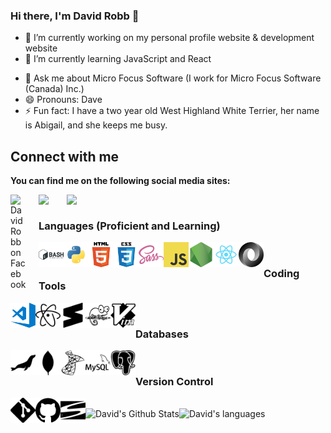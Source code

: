 ### Hi there, I'm David Robb 👋

<!--
**drobb2020/drobb2020** is a ✨ _special_ ✨ repository because its `README.md` (this file) appears on your GitHub profile.

Here are some ideas to get you started: -->

- 🔭 I’m currently working on my personal profile website & development website
- 🌱 I’m currently learning JavaScript and React
<!-- - 👯 I’m looking to collaborate on ...
- 🤔 I’m looking for help with ...
- 💬 Ask me about ...
- 📫 How to reach me: drobb2011@gmail.com -->
- 💬 Ask me about Micro Focus Software (I work for Micro Focus Software (Canada) Inc.)
- 😄 Pronouns: Dave
- ⚡ Fun fact: I have a two year old West Highland White Terrier, her name is Abigail, and she keeps me busy.

## Connect with me

__You can find me on the following social media sites:__

[<img src="https://cdn.jsdelivr.net/npm/simple-icons@v3/icons/facebook.svg" alt="David Robb on Facebook" style="float: left; margin-right: 20px; width: 25px" />][facebook]
[<img src="https://cdn.jsdelivr.net/npm/simple-icons@v3/icons/linkedin.svg" style="float: left; margin-right: 20px; width: 25px" />][linkedin]

[<img src="https://cdn.jsdelivr.net/npm/simple-icons@v3/icons/twitter.svg" style="float: left; width: 25px"/>][twitter]

<br />

### Languages (Proficient and Learning)

<img align="left" alt="bash" width="40px" src="https://raw.githubusercontent.com/github/explore/80688e429a7d4ef2fca1e82350fe8e3517d3494d/topics/bash/bash.png" />
<img align="left" alt="Python" width=40px src="https://raw.githubusercontent.com/github/explore/80688e429a7d4ef2fca1e82350fe8e3517d3494d/topics/python/python.png" />
<img align="left" alt="HTML5" width="40px" src="https://raw.githubusercontent.com/github/explore/80688e429a7d4ef2fca1e82350fe8e3517d3494d/topics/html/html.png" />
<img align="left" alt="CSS3" width="40px" src="https://raw.githubusercontent.com/github/explore/80688e429a7d4ef2fca1e82350fe8e3517d3494d/topics/css/css.png" />
<img align="left" alt="Sass" width="40px" src="https://raw.githubusercontent.com/github/explore/80688e429a7d4ef2fca1e82350fe8e3517d3494d/topics/sass/sass.png" />
<img align="left" alt="JavaScript" width="40px" src="https://raw.githubusercontent.com/github/explore/80688e429a7d4ef2fca1e82350fe8e3517d3494d/topics/javascript/javascript.png" />
<img align="left" alt="Node.js" width="40px" src="https://raw.githubusercontent.com/github/explore/80688e429a7d4ef2fca1e82350fe8e3517d3494d/topics/nodejs/nodejs.png" />
<img align="left" alt="React" width="40px" src="https://raw.githubusercontent.com/github/explore/80688e429a7d4ef2fca1e82350fe8e3517d3494d/topics/react/react.png" />
<img align="left" alt="json" width="40px" src="https://raw.githubusercontent.com/github/explore/80688e429a7d4ef2fca1e82350fe8e3517d3494d/topics/json/json.png" />

<br />

### Coding Tools
<img align="left" alt="Visual Studio Code" width="40px" src="https://raw.githubusercontent.com/github/explore/80688e429a7d4ef2fca1e82350fe8e3517d3494d/topics/visual-studio-code/visual-studio-code.png" />
<img align="left" alt="Atom" width="40px" src="./img/atom.svg" />
<img align="left" alt="Sublime Text" width="40px" src="./img/sublimetext.svg" />
<img align="left" alt="Notepad++" width="40px" src="./img/notepadplusplus.svg" />
<img align="left" alt="Vim" width="40px" src="./img/vim.svg" />

<br />

### Databases

<img align="left" alt="MariaDB" width="40px" src="./img/mariadb.svg" />
<img align="left" alt="MongoDB" width="40px" src="./img/mongodb.svg" />
<img align="left" alt="Microsoft SQL Server" width="40px" src="./img/microsoftsqlserver.svg" />
<img align="left" alt="mySQL" width="40px" src="./img/mysql.svg" />
<img align="left" alt="Postgres" width="40px" src="./img/postgresql.svg" />

<br />

### Version Control

<img align="left" alt="Git" width="40px" src="./img/git.svg" />
<img align="left" alt="GitHub" width="40px" src="./img/github.svg" />
<img align="left" alt="Subversion" width="40px" src="./img/subversion.svg" />

<br />

<img src="https://github-readme-stats.vercel.app/api?username=drobb2020&show_icons=true&hide_border=true" align="left" alt="David's Github Stats" />
<img src="https://github-readme-stats.vercel.app/api/top-langs/?username=drobb2020" align="left" alt="David's languages"/>

[facebook]: https://www.facebook.com/david.robb.2012
[linkedin]: https://www.linkedin.com/in/david-robb-42436a20/
[twitter]: https://twitter.com/DavidRobb2